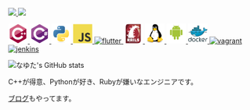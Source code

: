 <!-- badge list -->
<p>
  <a href="https://twitter.com/nayu_tech" target="_blank" rel="noopener noreferrer">
    <img height="28" src="https://img.shields.io/twitter/follow/nayu_tech?label=Twitter&logo=twitter&style=flat" />
  </a>
  <a href="https://nayutari.com" target="_blank" rel="noopener noreferrer">
    <img height="28" src="https://img.shields.io/badge/Nayutari-com-green" />
  </a>
</p>

<!-- skill icons -->
<p align="left">
  <a href="#" class="disabled" tabindex="-1">
    <img src="https://raw.githubusercontent.com/devicons/devicon/master/icons/cplusplus/cplusplus-original.svg" alt="cplusplus" height="40"/>
  </a>
  <a href="#" class="disabled" tabindex="-1">
    <img src="https://raw.githubusercontent.com/devicons/devicon/master/icons/csharp/csharp-original.svg" alt="csharp" width="40" height="40"/>
  </a>
  <a href="#" class="disabled" tabindex="-1">
    <img src="https://raw.githubusercontent.com/devicons/devicon/master/icons/python/python-original.svg" alt="python" width="40" height="40"/>
  </a>
  <a href="#" class="disabled" tabindex="-1">
    <img src="https://raw.githubusercontent.com/devicons/devicon/master/icons/javascript/javascript-original.svg" alt="javascript" width="40" height="40"/>
  </a>
  <a href="#" class="disabled" tabindex="-1">
    <img src="https://www.vectorlogo.zone/logos/flutterio/flutterio-icon.svg" alt="flutter" width="40" height="40"/>
  </a>
  <a href="#" class="disabled" tabindex="-1">
    <img src="https://raw.githubusercontent.com/devicons/devicon/master/icons/rails/rails-original-wordmark.svg" alt="rails" width="40" height="40"/>
  </a>
  <!--
  <a href="#" class="disabled" tabindex="-1">
    <img src="https://raw.githubusercontent.com/kenangundogan/fontisto/036b7eca71aab1bef8e6a0518f7329f13ed62f6b/icons/svg/brand/unreal-engine.svg" alt="unreal" width="40" height="40"/>
  -->
  </a>
  <a href="#" class="disabled" tabindex="-1">
    <img src="https://raw.githubusercontent.com/devicons/devicon/master/icons/linux/linux-original.svg" alt="linux" width="40" height="40"/>
  </a>
  <a href="#" class="disabled" tabindex="-1">
    <img src="https://raw.githubusercontent.com/devicons/devicon/master/icons/android/android-original-wordmark.svg" alt="android" width="40" height="40"/>
  </a>
  <a href="#" class="disabled" tabindex="-1">
    <img src="https://raw.githubusercontent.com/devicons/devicon/master/icons/docker/docker-original-wordmark.svg" alt="docker" width="40" height="40"/>
  </a>
  <a href="#" class="disabled" tabindex="-1">
    <img src="https://www.vectorlogo.zone/logos/vagrantup/vagrantup-icon.svg" alt="vagrant" width="40" height="40"/>
  </a>
  <a href="#" class="disabled" tabindex="-1">
    <img src="https://www.vectorlogo.zone/logos/jenkins/jenkins-icon.svg" alt="jenkins" width="40" height="40"/>
  </a>
</p>

<!-- readme stats -->
![なゆた's GitHub stats](https://github-readme-stats.vercel.app/api?username=nayutari&count_private=true&theme=tokyonight)
<!--
[![なゆた's GitHub stats](https://github-readme-stats.vercel.app/api?username=nayutari&theme=tokyonight&count_private=true)](https://github.com/anuraghazra/github-readme-stats)
-->
<!--
[![Top Langs](https://github-readme-stats.vercel.app/api/top-langs/?username=nayutari&count_private=true)](https://github.com/anuraghazra/github-readme-stats)
-->



<p>C++が得意、Pythonが好き、Rubyが嫌いなエンジニアです。</p>
<p><a href="https://nayutari.com/" target="_blank" rel="noopener noreferrer">ブログ</a>もやってます。</p>
